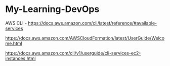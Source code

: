 # My-Learning-DevOps

AWS CLI -    https://docs.aws.amazon.com/cli/latest/reference/#available-services

https://docs.aws.amazon.com/AWSCloudFormation/latest/UserGuide/Welcome.html

https://docs.aws.amazon.com/cli/v1/userguide/cli-services-ec2-instances.html

